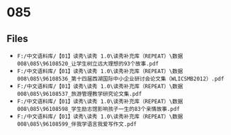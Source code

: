 # 085

## Files

- `F:/中文语料库/【01】读秀\读秀 1.0\读秀补充库（REPEAT）\数据008\085\96108520_让学生树立远大理想的93个故事.pdf`
- `F:/中文语料库/【01】读秀\读秀 1.0\读秀补充库（REPEAT）\数据008\085\96108536_第十四届西湖国际中小企业研讨会论文集（WLICSMB2012）.pdf`
- `F:/中文语料库/【01】读秀\读秀 1.0\读秀补充库（REPEAT）\数据008\085\96108537_旅游管理教学研究论文集.pdf`
- `F:/中文语料库/【01】读秀\读秀 1.0\读秀补充库（REPEAT）\数据008\085\96108598_学生励志馆影响孩子一生的83个亲情故事.pdf`
- `F:/中文语料库/【01】读秀\读秀 1.0\读秀补充库（REPEAT）\数据008\085\96108599_伴我学语言我爱写作文.pdf`
